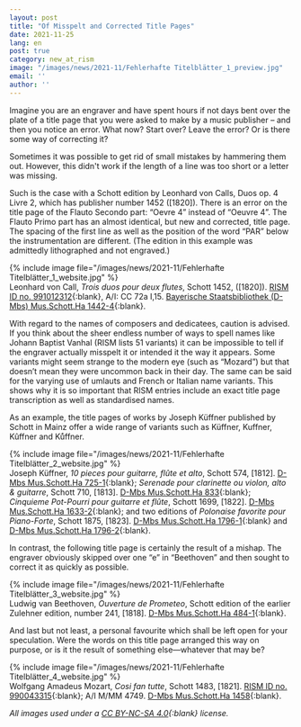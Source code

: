 ```yaml
---
layout: post
title: "Of Misspelt and Corrected Title Pages"
date: 2021-11-25
lang: en
post: true
category: new_at_rism
image: "/images/news/2021-11/Fehlerhafte Titelblätter_1_preview.jpg"
email: ''
author: ''
---
```


Imagine you are an engraver and have spent hours if not days bent over the plate of a title page that you were asked to make by a music publisher – and then you notice an error. What now? Start over? Leave the error? Or is there some way of correcting it?  

Sometimes it was possible to get rid of small mistakes by hammering them out. However, this didn't work if the length of a line was too short or a letter was missing.  

Such is the case with a Schott edition by Leonhard von Calls, Duos op. 4 Livre 2, which has publisher number 1452 ([1820]). There is an error on the title page of the Flauto Secondo part: “Oevre 4” instead of “Oeuvre 4”. The Flauto Primo part has an almost identical, but new and corrected, title page. The spacing of the first line as well as the position of the word “PAR” below the instrumentation are different. (The edition in this example was admittedly lithographed and not engraved.)  

{% include image file="/images/news/2021-11/Fehlerhafte Titelblätter_1_website.jpg" %}   
Leonhard von Call, _Trois duos pour deux flutes_, Schott 1452, ([1820]). [RISM ID no. 991012312](https://opac.rism.info/search?id=991012312&View=rism){:blank}, A/I: CC 72a I,15. [Bayerische Staatsbibliothek (D-Mbs) Mus.Schott.Ha 1442-4](https://mdz-nbn-resolving.de/urn:nbn:de:bvb:12-bsb00116001-0){:blank}.  

With regard to the names of composers and dedicatees, caution is advised. If you think about the sheer endless number of ways to spell names like Johann Baptist Vanhal (RISM lists 51 variants) it can be impossible to tell if the engraver actually misspelt it or intended it the way it appears. Some variants might seem strange to the modern eye (such as “Mozard”) but that doesn’t mean they were uncommon back in their day. The same can be said for the varying use of umlauts and French or Italian name variants. This shows why it is so important that RISM entries include an exact title page transcription as well as standardised names.  

As an example, the title pages of works by Joseph Küffner published by Schott in Mainz offer a wide range of variants such as Küffner, Kuffner, Kûffner and Kuͤffner.  

{% include image file="/images/news/2021-11/Fehlerhafte Titelblätter_2_website.jpg" %}   
Joseph Küffner, _10 pieces pour guitarre, flûte et alto_, Schott 574, [1812]. [D-Mbs Mus.Schott.Ha 725-1](https://mdz-nbn-resolving.de/urn:nbn:de:bvb:12-bsb00115138-3){:blank}; _Serenade pour clarinette ou violon, alto & guitarre_, Schott 710, [1813]. [D-Mbs Mus.Schott.Ha 833](https://mdz-nbn-resolving.de/urn:nbn:de:bvb:12-bsb00114969-2){:blank}; _Cinquieme Pot-Pourri pour guitarre et flûte_, Schott 1699, [1822]. [D-Mbs Mus.Schott.Ha 1633-2](https://mdz-nbn-resolving.de/urn:nbn:de:bvb:12-bsb00116061-1){:blank}; and two editions of _Polonaise favorite pour Piano-Forte_, Schott 1875, [1823]. [D-Mbs Mus.Schott.Ha 1796-1](https://mdz-nbn-resolving.de/urn:nbn:de:bvb:12-bsb00113992-6){:blank} and [D-Mbs Mus.Schott.Ha 1796-2](https://mdz-nbn-resolving.de/urn:nbn:de:bvb:12-bsb00113993-1){:blank}.  

In contrast, the following title page is certainly the result of a mishap. The engraver obviously skipped over one “e” in “Beethoven” and then sought to correct it as quickly as possible.  

{% include image file="/images/news/2021-11/Fehlerhafte Titelblätter_3_website.jpg" %}  
Ludwig van Beethoven, _Ouverture de Prometeo_, Schott edition of the earlier Zulehner edition, number 241, [1818]. [D-Mbs Mus.Schott.Ha 484-1](https://mdz-nbn-resolving.de/urn:nbn:de:bvb:12-bsb00112925-5){:blank}.  

And last but not least, a personal favourite which shall be left open for your speculation. Were the words on this title page arranged this way on purpose, or is it the result of something else—whatever that may be?  

{% include image file="/images/news/2021-11/Fehlerhafte Titelblätter_4_website.jpg" %}  
Wolfgang Amadeus Mozart, _Cosi fan tutte_, Schott 1483, [1821]. [RISM ID no.  990043315](https://opac.rism.info/search?id=990043315&View=rism){:blank}; A/I M/MM 4749. [D-Mbs Mus.Schott.Ha 1458](https://mdz-nbn-resolving.de/urn:nbn:de:bvb:12-bsb00115552-2){:blank}.  

_All images used under a [CC BY-NC-SA 4.0](https://creativecommons.org/licenses/by-nc-sa/4.0/deed.de){:blank} license._
